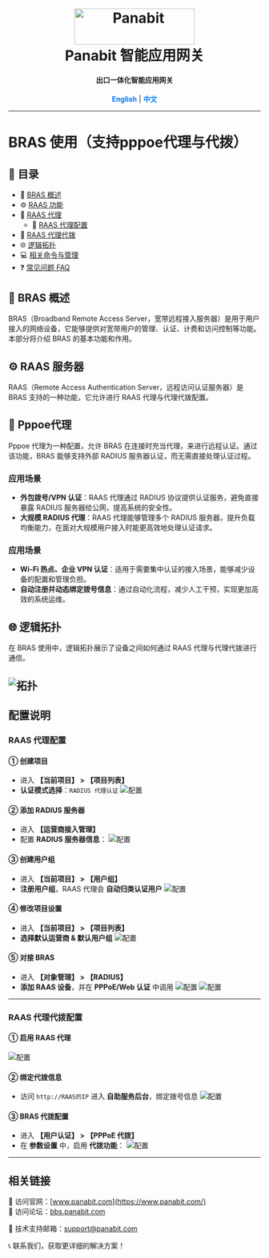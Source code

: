<a name="readme-top"></a>
<h1 align="center">
  <img src="assets/Panabit.png" alt="Panabit" width="240" height="72">
  <br>
  Panabit 智能应用网关
</h1>
<h4 align="center">出口一体化智能应用网关</h4>

<p align="center">
  <a href="README_EN.md" style="color: #007bff; text-decoration: none; font-weight: bold;">English</a> | <span style="color: #007bff; font-weight: bold;">中文</span>
</p>

---

# BRAS 使用（支持pppoe代理与代拨）

## 📌 目录
- 📖 [BRAS 概述](#brass-概述)
- ⚙️ [RAAS 功能](#raas-功能)
- 🔄 [RAAS 代理](#raas-代理)
  - 📝 [RAAS 代理配置](#raas-代理配置)
- 🔄 [RAAS 代理代拨](#raas-代理代拨)
- 🌐 [逻辑拓扑](#逻辑拓扑)
- 💻 [相关命令与管理](#相关命令与管理)
- ❓ [常见问题 FAQ](#常见问题-faq)

## 📖 BRAS 概述
BRAS（Broadband Remote Access Server，宽带远程接入服务器）是用于用户接入的网络设备，它能够提供对宽带用户的管理、认证、计费和访问控制等功能。本部分将介绍 BRAS 的基本功能和作用。

## ⚙️ RAAS 服务器
RAAS（Remote Access Authentication Server，远程访问认证服务器）是 BRAS 支持的一种功能，它允许进行 RAAS 代理与代理代拨配置。

## 🔄 Pppoe代理
Pppoe 代理为一种配置，允许 BRAS 在连接时充当代理，来进行远程认证。通过该功能，BRAS 能够支持外部 RADIUS 服务器认证，而无需直接处理认证过程。

### 应用场景
- **外包拨号/VPN 认证**：RAAS 代理通过 RADIUS 协议提供认证服务，避免直接暴露 RADIUS 服务器给公网，提高系统的安全性。
- **大规模 RADIUS 代理**：RAAS 代理能够管理多个 RADIUS 服务器，提升负载均衡能力，在面对大规模用户接入时能更高效地处理认证请求。

### 应用场景
- **Wi-Fi 热点、企业 VPN 认证**：适用于需要集中认证的接入场景，能够减少设备的配置和管理负担。
- **自动注册并动态绑定拨号信息**：通过自动化流程，减少人工干预，实现更加高效的系统运维。

## 🌐 逻辑拓扑
在 BRAS 使用中，逻辑拓扑展示了设备之间如何通过 RAAS 代理与代理代拨进行通信。

 ![拓扑](assets/topology_p.png)
---

## 配置说明

### RAAS 代理配置

#### ① 创建项目
- 进入 **【当前项目】 > 【项目列表】**
- **认证模式选择**：`RADIUS 代理认证`
 ![配置](assets/RAAS_proxy_conf_1.png)

#### ② 添加 RADIUS 服务器
- 进入 **【运营商接入管理】**  
- 配置 **RADIUS 服务器信息**：
 ![配置](assets/RAAS_proxy_conf_2.png)

#### ③ 创建用户组
- 进入 **【当前项目】 > 【用户组】**
- **注册用户组**，RAAS 代理会 **自动归类认证用户**
 ![配置](assets/RAAS_proxy_conf_3.png)

#### ④ 修改项目设置
- 进入 **【当前项目】 > 【项目列表】**
- **选择默认运营商 & 默认用户组**
 ![配置](assets/RAAS_proxy_conf_4.png)

#### ⑤ 对接 BRAS
- 进入 **【对象管理】 > 【RADIUS】**
- **添加 RAAS 设备**，并在 **PPPoE/Web 认证** 中调用
 ![配置](assets/RAAS_proxy_conf_5.png)
 ![配置](assets/RAAS_proxy_conf_6.png)

---

### RAAS 代理代拨配置

#### ① 启用 RAAS 代理
![配置](assets/RAAS_proxy_dialing_conf_1.png)

#### ② 绑定代拨信息
- 访问 `http://RAAS的IP` 进入 **自助服务后台**，绑定拨号信息
![配置](assets/RAAS_proxy_dialing_conf_2.png)

#### ③ BRAS 代拨配置
- 进入 **【用户认证】 > 【PPPoE 代拨】**
- 在 **参数设置** 中，启用 **代拨功能**：
![配置](assets/RAAS_proxy_dialing_conf_3.png)

---

## 相关链接
🔗 访问官网：[www.panabit.com](https://www.panabit.com/)  
🔗 访问论坛：[bbs.panabit.com](https://bbs.panabit.com/)  

📧 技术支持邮箱：support@panabit.com

📞 联系我们，获取更详细的解决方案！
